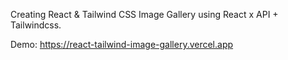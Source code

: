 Creating React & Tailwind CSS Image Gallery using React x API + Tailwindcss.

Demo: https://react-tailwind-image-gallery.vercel.app
